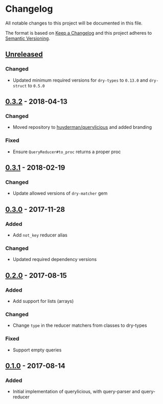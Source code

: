 # Changelog

All notable changes to this project will be documented in this file.

The format is based on [Keep a Changelog](http://keepachangelog.com/en/1.0.0/)
and this project adheres to [Semantic Versioning](http://semver.org/spec/v2.0.0.html).

## [Unreleased]

### Changed

- Updated minimum required versions for `dry-types` to `0.13.0` and `dry-struct`
  to `0.5.0`

## [0.3.2] - 2018-04-13

### Changed

- Moved repository to [huyderman/querylicious][github-repo] and added branding

### Fixed

- Ensure `QueryReducer#to_proc` returns a proper proc

## [0.3.1] - 2018-02-19

### Changed

- Update allowed versions of `dry-matcher` gem

## [0.3.0] - 2017-11-28

### Added

- Add `not_key` reducer alias

### Changed

- Updated required dependency versions

## [0.2.0] - 2017-08-15

### Added

- Add support for lists (arrays)

### Changed

- Change `type` in the reducer matchers from classes to dry-types

### Fixed

- Support empty queries

## [0.1.0] - 2017-08-14

### Added

- Initial implementation of querylicious, with query-parser and query-reducer

[github-repo]: https://github.com/huyderman/querylicious

[Unreleased]: https://github.com/huyderman/querylicious/compare/v0.3.2...HEAD
[0.3.2]: https://github.com/huyderman/querylicious/compare/v0.3.1...v0.3.2
[0.3.1]: https://github.com/huyderman/querylicious/compare/v0.3.0...v0.3.1
[0.3.0]: https://github.com/huyderman/querylicious/compare/v0.2.0...v0.3.0
[0.2.0]: https://github.com/huyderman/querylicious/compare/v0.1.0...v0.2.0
[0.1.0]: https://github.com/huyderman/querylicious/compare/v0.0.0...v0.1.0
